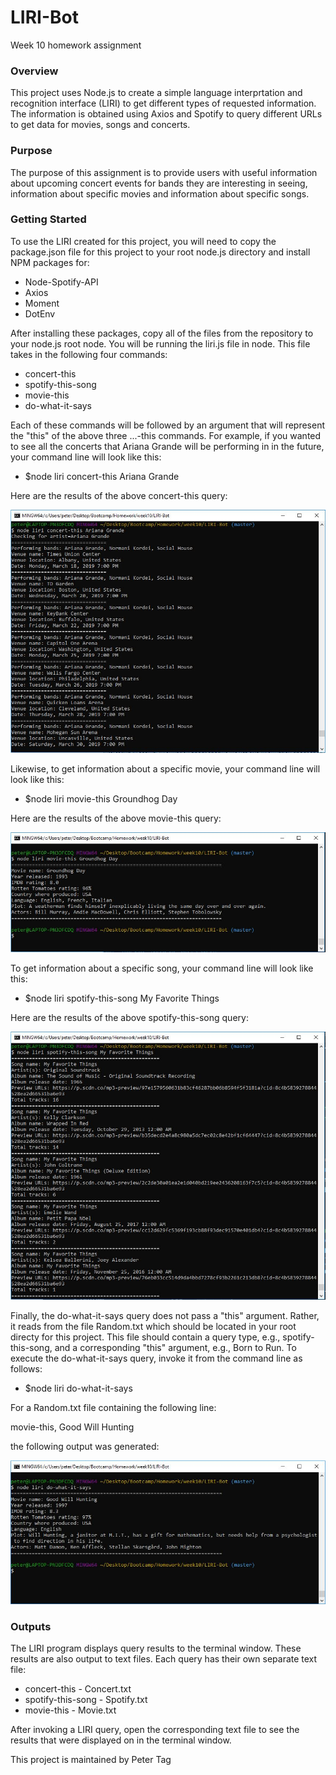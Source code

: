 # LIRI-Bot
Week 10 homework assignment
### Overview
This project uses Node.js to create a simple language interprtation and recognition interface (LIRI) to get different types of requested information. The information is obtained using Axios and Spotify to query different URLs to get data for movies, songs and concerts.

### Purpose
The purpose of this assignment is to provide users with useful information about upcoming concert events for bands they are interesting in seeing, information about specific movies and information about specific songs.

### Getting Started
To use the LIRI created for this project, you will need to copy the package.json file for this project to your root node.js directory and install NPM packages for:
* Node-Spotify-API
* Axios
* Moment
* DotEnv

After installing these packages, copy all of the files from the repository to your node.js root node. You will be running the liri.js file in node. This file takes in the following four commands:
* concert-this
* spotify-this-song
* movie-this
* do-what-it-says

Each of these commands will be followed by an argument that will represent the "this" of the above three ...-this commands. For example, if you wanted to see all the concerts that Ariana Grande will be performing in in the future, your command line will look like this:

* $node liri concert-this Ariana Grande

Here are the results of the above concert-this query:

![LIRI Screenshot](images/Concert-this-ArianaGrande-screenshot.jpg)

Likewise, to get information about a specific movie, your command line will look like this:

* $node liri movie-this Groundhog Day

Here are the results of the above movie-this query:

![LIRI Screenshot](images/Movie-this-GroundhogDay-screenshot.jpg)

To get information about a specific song, your command line will look like this:

* $node liri spotify-this-song My Favorite Things

Here are the results of the above spotify-this-song query:

![LIRI Screenshot](images/Spotify-this-song-MyFavoriteThings-screenshot.jpg)

Finally, the do-what-it-says query does not pass a "this" argument. Rather, it reads from the file Random.txt which should be located in your root directy for this project. This file should contain a query type, e.g., spotify-this-song, and a corresponding "this" argument, e.g., Born to Run. To execute the do-what-it-says query, invoke it from the command line as follows:

* $node liri do-what-it-says

For a Random.txt file containing the following line:

movie-this, Good Will Hunting

the following output was generated:

![LIRI Screenshot](images/Do-what-it-says-GoodWillHunting-screenshot.jpg)

### Outputs

The LIRI program displays query results to the terminal window. These results are also output to text files. Each query has their own separate text file:
* concert-this - Concert.txt
* spotify-this-song - Spotify.txt
* movie-this - Movie.txt

After invoking a LIRI query, open the corresponding text file to see the results that were displayed on in the terminal window.


This project is maintained by Peter Tag
